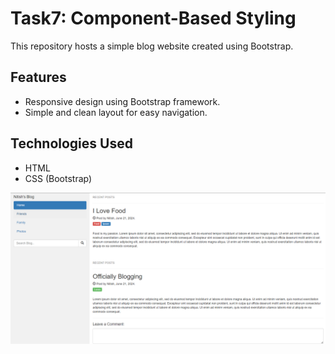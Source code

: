 # Task7: Component-Based Styling

This repository hosts a simple blog website created using Bootstrap.

## Features

- Responsive design using Bootstrap framework.
- Simple and clean layout for easy navigation.

## Technologies Used

- HTML
- CSS (Bootstrap)

![Todo App Screenshot](/screenshot.png)
